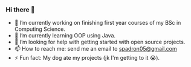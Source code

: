 ### Hi there 👋



- 🔭 I’m currently working on finishing first year courses of my BSc in Computing Science.
- 🌱 I’m currently learning OOP using Java.
- 🤔 I’m looking for help with getting started with open source projects.
- 📫 How to reach me: send me an email to spadron05@gmail.com
- ⚡ Fun fact: My dog ate my projects (jk I'm getting to it  :sob:).
